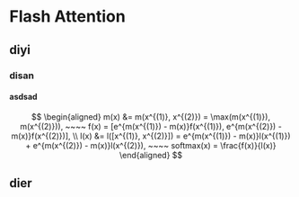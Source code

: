 # Flash Attention

## diyi

### disan

#### asdsad 

$$
\begin{aligned}
m(x) &= m(x^{(1)}, x^{(2)}) = \max(m(x^{(1)}), m(x^{(2)})), ~~~~
f(x) = [e^{m(x^{(1)}) - m(x)}f(x^{(1)}), e^{m(x^{(2)}) - m(x)}f(x^{(2)})], \\
l(x) &= l([x^{(1)}, x^{(2)}]) = e^{m(x^{(1)}) - m(x)}l(x^{(1)}) + e^{m(x^{(2)}) - m(x)}l(x^{(2)}), ~~~~
softmax(x) = \frac{f(x)}{l(x)}
\end{aligned}
$$

## dier